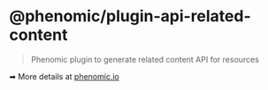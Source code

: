 # @phenomic/plugin-api-related-content

> Phenomic plugin to generate related content API for resources

➡ More details at [phenomic.io](https://phenomic.io/)

